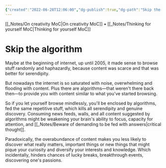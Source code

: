 ```yaml
---
{"created":"2022-06-28T12:06:00","dg-publish":true,"dg-path":"Skip the algorithm.md","permalink":"/skip-the-algorithm/","dgPassFrontmatter":true,"updated":"2024-12-22T16:24:01.341+01:00"}
---
```


[[_Notes/On creativity MoC\|On creativity MoC]] • [[_Notes/Thinking for yourself MoC\|Thinking for yourself MoC]]
# Skip the algorithm
Maybe at the beginning of internet, up until 2005, it made sense to browse stuff randomly and haphazardly, because content was scarce and that was better for serendipity. 

But nowadays the internet is so saturated with noise, overwhelming and flooding with content. Plus there are algorithms—that weren't there back then—to provide you with content similar to what you've started browsing. 

So if you let yourself browse mindlessly, you'll be enclosed by algorithms, fed the same repetitive stuff, which kills all serendipity and genuine discovery. Consuming news feeds, walls, and all content suggested by algorithms might be weakening your brain's ability to focus, capacity for attention, and [[_Notes/Beware of demanding to be fed with answers\|critical thought]]. 

Paradoxically, the overabundance of content makes you less likely to discover what really matters, important things or new things that might pique your curiosity and diversify your interests and knowledge. Which incidentally, hinders chances of lucky breaks, breakthrough events, discovering one's passions.